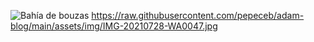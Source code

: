 ![Bahía de bouzas](https://https://raw.githubusercontent.com/pepeceb/adam-blog/main/assets/img/IMG-20210728-WA0047.jpg)
https://raw.githubusercontent.com/pepeceb/adam-blog/main/assets/img/IMG-20210728-WA0047.jpg

